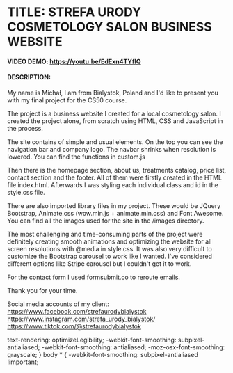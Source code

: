 # TITLE: STREFA URODY COSMETOLOGY SALON BUSINESS WEBSITE

#### VIDEO DEMO: https://youtu.be/EdExn4TYfIQ

#### DESCRIPTION:

My name is Michał, I am from Bialystok, Poland and I'd like to present you with my final project for the CS50 course.

The project is a business website I created for a local cosmetology salon. I created the project alone, from scratch using HTML, CSS and JavaScript in the process.

The site contains of simple and usual elements. On the top you can see the navigation bar and company logo. The navbar shrinks when resolution is lowered. You can find the functions in custom.js

Then there is the homepage section, about us, treatments catalog, price list, contact section and the footer. All of them were firstly created in the HTML file index.html. Afterwards I was styling each individual class and id in the style.css file.

There are also imported library files in my project. These would be JQuery Bootstrap, Animate.css (wow.min.js + animate.min.css) and Font Awesome. You can find all the images used for the site in the /images directory.

The most challenging and time-consuming parts of the project were definitely creating smooth animations and optimizing the website for all screen
resolutions with @media in style.css. It was also very difficult to customize the Bootstrap carousel to work like I wanted. I've considered different options like Stripe carousel but I couldn't get it to work.

For the contact form I used formsubmit.co to reroute emails.

Thank you for your time.

Social media accounts of my client:
https://www.facebook.com/strefaurodybialystok
https://www.instagram.com/strefa_urody_bialystok/
https://www.tiktok.com/@strefaurodybialystok

text-rendering: optimizeLegibility;
-webkit-font-smoothing: subpixel-antialiased;
-webkit-font-smoothing: antialiased;
-moz-osx-font-smoothing: grayscale;
}
body \* {
-webkit-font-smoothing: subpixel-antialiased !important;
